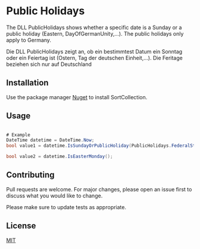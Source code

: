 # Public Holidays
The DLL PublicHolidays shows whether a specific date is a Sunday or a public holiday (Eastern, DayOfGermanUnity,...).
The public holidays only apply to Germany.

Die DLL PublicHolidays zeigt an, ob ein bestimmtest Datum ein Sonntag oder ein Feiertag ist (Ostern, Tag der deutschen Einheit,...).
Die Feritage beziehen sich nur auf Deutschland

## Installation
Use the package manager [Nuget](https://www.nuget.org/packages/SinusSoftware.PublicHolidays) to install SortCollection.


## Usage

 ```csharp

# Example
DateTime datetime = DateTime.Now;
bool value1 = datetime.IsSundayOrPublicHoliday(PublicHolidays.FederalStates.Bavaria);

bool value2 = datetime.IsEasterMonday();

```

## Contributing
Pull requests are welcome. For major changes, please open an issue first to discuss what you would like to change.

Please make sure to update tests as appropriate.

## License
[MIT](https://choosealicense.com/licenses/mit/)
